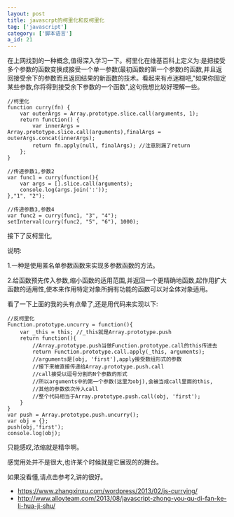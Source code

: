 ```yaml
---
layout: post
title: javascrpt的柯里化和反柯里化
tag: ['javascript']
category: ['脚本语言']
a_id: 21
---
```


在上网找到的一种概念,值得深入学习一下。柯里化在维基百科上定义为:是把接受多个参数的函数变换成接受一个单一参数(最初函数的第一个参数)的函数,并且返回接受余下的参数而且返回结果的新函数的技术。看起来有点迷糊吧,"如果你固定某些参数,你将得到接受余下参数的一个函数",这句我想比较好理解一些。


```
//柯里化
function curry(fn) {
    var outerArgs = Array.prototype.slice.call(arguments, 1);
    return function() {
        var innerArgs = Array.prototype.slice.call(arguments),finalArgs = outerArgs.concat(innerArgs);
        return fn.apply(null, finalArgs); //注意别漏了return
    };
}
     
//传递参数1,参数2
var func1 = curry(function(){
    var args = [].slice.call(arguments);
    console.log(args.join(':'));
},"1", "2");
     
//传递参数3,参数4
var func2 = curry(func1, "3", "4");
setInterval(curry(func2, "5", "6"), 1000);
```

接下了反柯里化,

说明:

1.一种是使用匿名单参数函数来实现多参数函数的方法。

2.给函数预先传入参数,缩小函数的适用范围,并返回一个更精确地函数,起作用扩大函数的适用性,使本来作用特定对象所拥有功能的函数可以对全体对象适用。

看了一下上面的我的头有点晕了,还是用代码来实现以下:

```
//反柯里化
Function.prototype.uncurry = function(){
    var _this = this; //_this就是Array.prototype.push
    return function(){
        //Array.prototype.push当做Function.prototype.call的this传进去
        return Function.prototype.call.apply(_this, arguments);
        //arguments是[obj, 'first'],apply接受数组形式的参数
        //接下来被直接传递给Array.prototype.push.call
        //call接受以逗号分割的N个参数的形式
        //所以arguments中的第一个参数(这里为obj),会被当成call里面的this,
        //其他的参数依次传入call
        //整个代码相当于Array.prototype.push.call(obj, 'first');
    }
}
var push = Array.prototype.push.uncurry();
var obj = {};
push(obj,'first');
console.log(obj);
```

只能感叹,浓缩就是精华啊。

感觉用处并不是很大,也许某个时候就是它展现的的舞台。

如果没看懂,请点击参考2,讲的很好。

- https://www.zhangxinxu.com/wordpress/2013/02/js-currying/
- http://www.alloyteam.com/2013/08/javascript-zhong-you-qu-di-fan-ke-li-hua-ji-shu/
